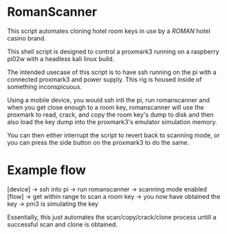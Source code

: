 # RomanScanner
This script automates cloning hotel room keys in use by a *ROMAN* hotel casino brand.

This shell script is designed to control a proxmark3 running on a raspberry pi02w with a headless kali linux build.

The intended usecase of this script is to have ssh running on the pi with
a connected proxmark3 and power supply. This rig is housed inside of something inconspicuous.

Using a mobile device, you would ssh inti the pi, run romanscanner and
when you get close enough to a room key, romanscanner will use the
proxmark to read, crack, and copy the room key's dump to disk and then
also load the key dump into the proxmark3's emulator simulation memory.

You can then either interrupt the script to revert back to scanning
mode, or you can press the side button on the proxmark3 to do the same.

# Example flow
[device] -> ssh into pi -> run romanscanner -> scanning mode enabled
[flow] -> get within range to scan a room key -> you now have obtained the key -> pm3 is simulating the key

Essentially, this just automates the scan/copy/crack/clone process
untill a successful scan and clone is obtained.
